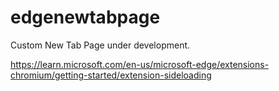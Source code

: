 # edgenewtabpage

Custom New Tab Page under development.

<https://learn.microsoft.com/en-us/microsoft-edge/extensions-chromium/getting-started/extension-sideloading>
